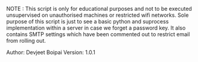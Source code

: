 NOTE :  This script is only for educational purposes and not to be executed unsupervised on unauthorised machines or restricted wifi networks.
        Sole purpose of this script is just to see a basic python and suprocess implementation within a server in case we forget a password key.
        It also contains SMTP settings which have been commented out to restrict email from rolling out.
        
Author: Devjeet Boipai
Version: 1.0.1
